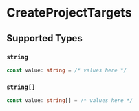 # CreateProjectTargets


## Supported Types

### `string`

```typescript
const value: string = /* values here */
```

### `string[]`

```typescript
const value: string[] = /* values here */
```

